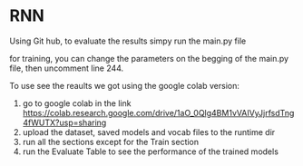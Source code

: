 # RNN
Using Git hub, to evaluate the results simpy run the main.py file

for training, you can change the parameters on the begging of the main.py file, then uncomment line 244.



To use see the reaults we got using the google colab version:

1. go to google colab in the link https://colab.research.google.com/drive/1aO_0Qlg4BM1vVAIVyJjrfsdTng4fWUTX?usp=sharing
2. upload the dataset, saved models and vocab files to the runtime dir
3. run all the sections except for the Train section
4. run the Evaluate Table to see the performance of the trained models